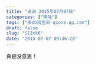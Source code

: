 ```yaml
---
title: "说说 2015年07月07日"
categories: ["嘀咕"]
tags: ["来自QQ空间 qzone.qq.com"]
draft: false
slug: "SIJck6"
date: "2015-07-07 09:36:28"
---
```


真是没意思！
